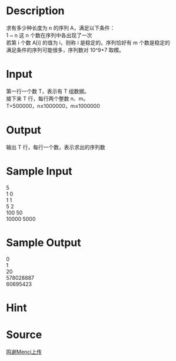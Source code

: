 
# Description

<div class="content"><div>求有多少种长度为 n 的序列 A，满足以下条件：</div>
<div>1 ~ n 这 n 个数在序列中各出现了一次</div>
<div>若第 i 个数 A[i] 的值为 i，则称 i 是稳定的。序列恰好有 m 个数是稳定的</div>
<div>满足条件的序列可能很多，序列数对 10^9+7 取模。</div></div>

# Input

<div class="content"><div>第一行一个数 T，表示有 T 组数据。</div>
<div>接下来 T 行，每行两个整数 n、m。</div>
<div>T=500000，n≤1000000，m≤1000000</div>
<div></div></div>

# Output

<div class="content"><p>输出 T 行，每行一个数，表示求出的序列数</p>
<div></div></div>

# Sample Input

<div class="content"><span class="sampledata">5<br/>
1 0<br/>
1 1<br/>
5 2<br/>
100 50<br/>
10000 5000</span></div>

# Sample Output

<div class="content"><span class="sampledata">0<br/>
1<br/>
20<br/>
578028887<br/>
60695423</span></div>

# Hint

<div class="content"><p></p></div>

# Source

<div class="content"><p><a href="problemset.php?search=鸣谢Menci上传">鸣谢Menci上传</a></p></div>

